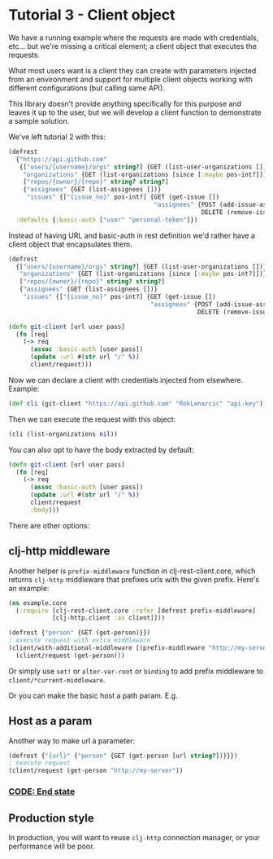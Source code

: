 # Tutorial 3 - Client object

We have a running example where the requests are made with credentials, etc... but we're missing
a critical element; a client object that executes the requests.

What most users want is a client they can create with parameters injected from an environment and 
support for multiple client objects working with different configurations (but calling same API).

This library doesn't provide anything specifically for this purpose and leaves it up to the user,
but we will develop a client function to demonstrate a sample solution.

We've left tutorial 2 with this:

```clojure
(defrest
  {"https://api.github.com"
   {["users/{username}/orgs" string?] {GET (list-user-organizations [])}
    "organizations" {GET (list-organizations [since [:maybe pos-int?]])}
    ["repos/{owner}/{repo}" string? string?]
    {"assignees" {GET (list-assignees [])}
     "issues" {["{issue_no}" pos-int?] {GET (get-issue [])
                                        "assignees" {POST (add-issue-assignees [^:key assignees [:sequential string?]])
                                                     DELETE (remove-issue-assignees [^:key assignees [:sequential string?]])}}}}}}
  :defaults {:basic-auth ["user" "personal-token"]})
```

Instead of having URL and basic-auth in rest definition we'd rather have 
a client object that encapsulates them.

```clojure
(defrest
  {["users/{username}/orgs" string?] {GET (list-user-organizations [])}
   "organizations" {GET (list-organizations [since [:maybe pos-int?]])}
   ["repos/{owner}/{repo}" string? string?]
   {"assignees" {GET (list-assignees [])}
    "issues" {["{issue_no}" pos-int?] {GET (get-issue [])
                                       "assignees" {POST (add-issue-assignees [^:key assignees [:sequential string?]])
                                                    DELETE (remove-issue-assignees [^:key assignees [:sequential string?]])}}}}})

(defn git-client [url user pass]
  (fn [req]
    (-> req
      (assoc :basic-auth [user pass])
      (update :url #(str url "/" %))
      client/request)))
```

Now we can declare a client with credentials injected from elsewhere. Example:

```clojure
(def cli (git-client "https://api.github.com" "RokLenarcic" "api-key"))
```

Then we can execute the request with this object:

```clojure
(cli (list-organizations nil))
```

You can also opt to have the body extracted by default:

```clojure
(defn git-client [url user pass]
  (fn [req]
    (-> req
      (assoc :basic-auth [user pass])
      (update :url #(str url "/" %))
      client/request
      :body)))
```

There are other options:

## clj-http middleware

Another helper is `prefix-middleware` function in clj-rest-client.core, which returns `clj-http` middleware that prefixes
urls with the given prefix. Here's an example:

```clojure
(ns example.core
  (:require [clj-rest-client.core :refer [defrest prefix-middleware]
            [clj-http.client :as client]]))

(defrest {"person" {GET (get-person)}})
; execute request with extra middleware
(client/with-additional-middleware [(prefix-middleware "http://my-server")]
  (client/request (get-person)))
```

Or simply use `set!` or `alter-var-root` or `binding` to add prefix middleware to `client/*current-middleware`.

Or you can make the basic host a path param. E.g.

## Host as a param

Another way to make url a parameter:

```clojure
(defrest {"{url}" {"person" {GET (get-person [url string?])}}})
; execute request
(client/request (get-person "http://my-server"))

```

### **[CODE: End state](../t4/t4.clj)**

## Production style

In production, you will want to reuse `clj-http` connection manager, or your performance will be poor.
